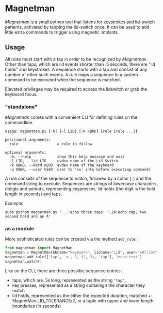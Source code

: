 Magnetman
=========

*Magnetman* is a small python tool that listens for keystrokes and lid-switch patterns, activated by tapping the lid-switch once.
It can be used to add little extra commands to trigger using magnetic implants.

Usage
-----
All rules must start with a tap in order to be recognized by *Magnetman*.
Other than taps, which are lid events shorter than .5 seconds, there are "lid holds" and keystrokes.
A sequence starts with a tap and consist of any number of other such events.
A rule maps a sequence to a system command to be executed when the sequence is matched.

Elevated privileges may be required to access the lidswitch or grab the keyboard focus.

### "standalone"
*Magnetman* comes with a convenient CLI for defining rules on the commandline.

    usage: magnetman.py [-h] [-l LID] [-k KBRD] [rule [rule ...]]

    positional arguments:
      rule                  a rule to follow

    optional arguments:
      -h, --help            show this help message and exit
      -l LID, --lid LID     evdev name of the Lid Switch
      -k KBRD, --kbrd KBRD  evdev name of the keyboard
      -u USER, --user USER  user to 'su' into before executing commands

A rule consists of the sequence to match, followed by a colon (`:`) and the command string to execute.
Sequences are strings of lowercase characters, didigts and periods, representing keypresses, lid holds (the digit is the hold length in seconds) and taps.

Example:

    sudo python magnetman.py '...:echo three taps' '.2a:echo tap, two second hold and an A'

### as a module
More sophisticated rules can be created via the method `add_rule`:

```python
from magnetman import MagnetMan
magnetman = MagnetMan(kbname="keyboard", lidname="Lid", user="s0lll0s")
magnetman.add_rule(['tap', 'a', 1, (1, 3), 'tap'], "echo test")
magnetman.watch()
```

Like on the CLI, there are three possible sequence entries:

* taps, which are .5s long, represented as the string `'tap'`,
* key presses, represented as a string containign the character they match
* lid holds, represented as the either the expected duration, matched +- MagnetMan.LID_TOLERANCE/2, or a tuple with upper and lower length boundaries (in seconds)

